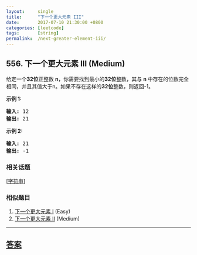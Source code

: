 ```yaml
---
layout:     single
title:      "下一个更大元素 III"
date:       2017-07-10 21:30:00 +0800
categories: [leetcode]
tags:       [string]
permalink:  /next-greater-element-iii/
---
```


## 556. 下一个更大元素 III (Medium)

<p>给定一个<strong>32位</strong>正整数&nbsp;<strong>n</strong>，你需要找到最小的<strong>32位</strong>整数，其与&nbsp;<strong>n&nbsp;</strong>中存在的位数完全相同，并且其值大于n。如果不存在这样的<strong>32位</strong>整数，则返回-1。</p>

<p><strong>示例 1:</strong></p>

<pre>
<strong>输入:</strong> 12
<strong>输出:</strong> 21
</pre>

<p><strong>示例 2:</strong></p>

<pre>
<strong>输入:</strong> 21
<strong>输出:</strong> -1
</pre>

### 相关话题
  [[字符串](https://github.com/openset/leetcode/tree/master/tag/string/README.md)]

### 相似题目
  1. [下一个更大元素 I](/next-greater-element-i) (Easy)
  1. [下一个更大元素 II](/next-greater-element-ii) (Medium)

---

## [答案](https://github.com/openset/leetcode/tree/master/problems/next-greater-element-iii)
